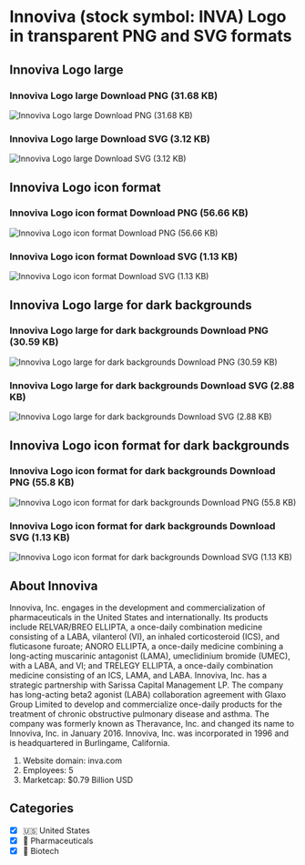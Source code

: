 # Innoviva (stock symbol: INVA) Logo in transparent PNG and SVG formats

## Innoviva Logo large

### Innoviva Logo large Download PNG (31.68 KB)

![Innoviva Logo large Download PNG (31.68 KB)](/img/orig/INVA_BIG-3fbcba0c.png)

### Innoviva Logo large Download SVG (3.12 KB)

![Innoviva Logo large Download SVG (3.12 KB)](/img/orig/INVA_BIG-b1dc91eb.svg)

## Innoviva Logo icon format

### Innoviva Logo icon format Download PNG (56.66 KB)

![Innoviva Logo icon format Download PNG (56.66 KB)](/img/orig/INVA-aea8b96b.png)

### Innoviva Logo icon format Download SVG (1.13 KB)

![Innoviva Logo icon format Download SVG (1.13 KB)](/img/orig/INVA-0a465198.svg)

## Innoviva Logo large for dark backgrounds

### Innoviva Logo large for dark backgrounds Download PNG (30.59 KB)

![Innoviva Logo large for dark backgrounds Download PNG (30.59 KB)](/img/orig/INVA_BIG.D-44bb6689.png)

### Innoviva Logo large for dark backgrounds Download SVG (2.88 KB)

![Innoviva Logo large for dark backgrounds Download SVG (2.88 KB)](/img/orig/INVA_BIG.D-ab19609a.svg)

## Innoviva Logo icon format for dark backgrounds

### Innoviva Logo icon format for dark backgrounds Download PNG (55.8 KB)

![Innoviva Logo icon format for dark backgrounds Download PNG (55.8 KB)](/img/orig/INVA.D-f4f8baa6.png)

### Innoviva Logo icon format for dark backgrounds Download SVG (1.13 KB)

![Innoviva Logo icon format for dark backgrounds Download SVG (1.13 KB)](/img/orig/INVA.D-878f3f93.svg)

## About Innoviva

Innoviva, Inc. engages in the development and commercialization of pharmaceuticals in the United States and internationally. Its products include RELVAR/BREO ELLIPTA, a once-daily combination medicine consisting of a LABA, vilanterol (VI), an inhaled corticosteroid (ICS), and fluticasone furoate; ANORO ELLIPTA, a once-daily medicine combining a long-acting muscarinic antagonist (LAMA), umeclidinium bromide (UMEC), with a LABA, and VI; and TRELEGY ELLIPTA, a once-daily combination medicine consisting of an ICS, LAMA, and LABA. Innoviva, Inc. has a strategic partnership with Sarissa Capital Management LP. The company has long-acting beta2 agonist (LABA) collaboration agreement with Glaxo Group Limited to develop and commercialize once-daily products for the treatment of chronic obstructive pulmonary disease and asthma. The company was formerly known as Theravance, Inc. and changed its name to Innoviva, Inc. in January 2016. Innoviva, Inc. was incorporated in 1996 and is headquartered in Burlingame, California.

1. Website domain: inva.com
2. Employees: 5
3. Marketcap: $0.79 Billion USD


## Categories
- [x] 🇺🇸 United States
- [x] 💊 Pharmaceuticals
- [x] 🧬 Biotech
